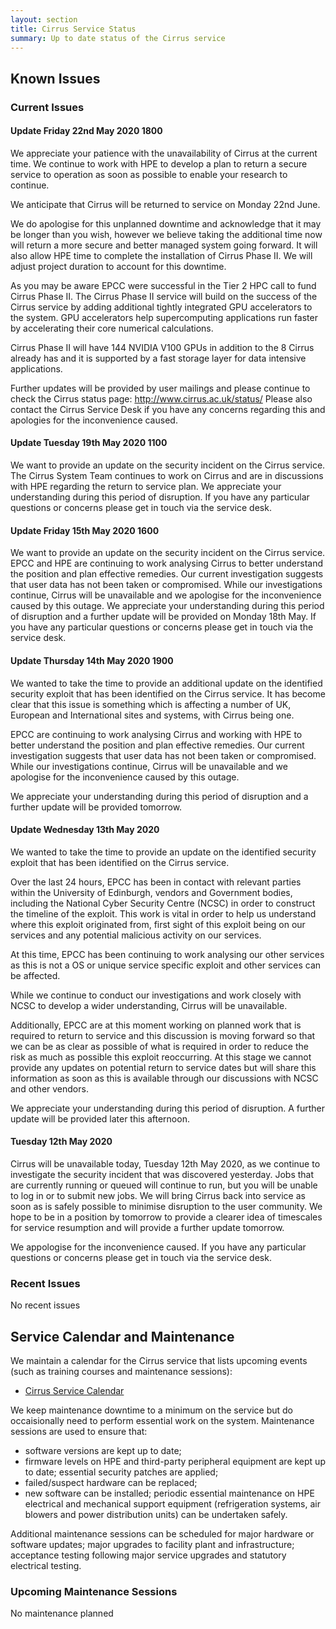 ```yaml
---
layout: section
title: Cirrus Service Status
summary: Up to date status of the Cirrus service
---
```


## Known Issues

### Current Issues

#### Update Friday 22nd May 2020 1800

We appreciate your patience with the unavailability of Cirrus at the current time.
We continue to work with HPE to develop a plan to return a secure service to operation as soon as possible to enable your research to continue.
 
We anticipate that Cirrus will be returned to service on Monday 22nd June.
 
We do apologise for this unplanned downtime and acknowledge that it may be longer than you wish, however we believe taking the additional time now will return a more secure and better managed system going forward. It will also allow HPE time to complete the installation of Cirrus Phase II. We will adjust project duration to account for this downtime. 
 
As you may be aware EPCC were successful in the Tier 2 HPC call to fund Cirrus Phase II. The Cirrus Phase II service will build on the success of the Cirrus service by adding additional tightly integrated GPU accelerators to the system.
GPU accelerators help supercomputing applications run faster by accelerating their core numerical calculations.
 
Cirrus Phase II will have 144 NVIDIA V100 GPUs in addition to the 8 Cirrus already has and it is supported by a fast storage layer for data intensive applications.
 
Further updates will be provided by user mailings and please continue to check the Cirrus status page: http://www.cirrus.ac.uk/status/
Please also contact the Cirrus Service Desk if you have any concerns regarding this and apologies for the inconvenience caused.
 

#### Update Tuesday 19th May 2020 1100

We want to provide an update on the security incident on the Cirrus service. 
The Cirrus System Team continues to work on Cirrus and are in discussions with HPE regarding the return to service plan. 
We appreciate your understanding during this period of disruption. If you have any particular questions or concerns please get in touch via the service desk.


#### Update Friday 15th May 2020 1600

We want to provide an update on the security incident on the Cirrus service. 
EPCC and HPE are continuing to work analysing Cirrus to better understand the position and plan effective remedies. Our current investigation suggests that user data has not been taken or compromised. 
While our investigations continue, Cirrus will be unavailable and we apologise for the inconvenience caused by this outage. 
We appreciate your understanding during this period of disruption and a further update will be provided on Monday 18th May. If you have any particular questions or concerns please get in touch via the service desk.


#### Update Thursday 14th May 2020 1900

We wanted to take the time to provide an additional update on the identified security exploit that has been identified on the Cirrus service. 
It has become clear that this issue is something which is affecting a number of UK, European and International sites and systems, with Cirrus being one.
 
EPCC are continuing to work analysing Cirrus and working with HPE to better understand the position and plan effective remedies. Our current investigation suggests that user data has not been taken or compromised.
While our investigations continue, Cirrus will be unavailable and we apologise for the inconvenience caused by this outage. 

We appreciate your understanding during this period of disruption and a further update will be provided tomorrow.


#### Update Wednesday 13th May 2020

We wanted to take the time to provide an update on the identified security exploit that has been identified on the Cirrus service.

Over the last 24 hours, EPCC has been in contact with relevant parties within the University of Edinburgh, vendors and Government bodies, including the National Cyber Security Centre (NCSC) in order to construct the timeline of the exploit. This work is vital in order to help us understand where this exploit originated from, first sight of this exploit being on our services and any potential malicious activity on our services.

At this time, EPCC has been continuing to work analysing our other services as this is not a OS or unique service specific exploit and other services can be affected.

While we continue to conduct our investigations and work closely with NCSC to develop a wider understanding, Cirrus will be unavailable.

Additionally, EPCC are at this moment working on planned work that is required to return to service and this discussion is moving forward so that we can be as clear as possible of what is required in order to reduce the risk as much as possible this exploit reoccurring. At this stage we cannot provide any updates on potential return to service dates but will share this information as soon as this is available through our discussions with NCSC and other vendors.

We appreciate your understanding during this period of disruption. A further update will be provided later this afternoon. 

#### Tuesday 12th May 2020

Cirrus will be unavailable today, Tuesday 12th May 2020,  as we continue to investigate the security incident that was discovered yesterday.  Jobs that are currently running or queued will continue to run, but you will be unable to log in or to submit new jobs.  We will bring Cirrus back into service as soon as is safely possible to minimise disruption to the user community.  We hope to be in a position by tomorrow to provide a clearer idea of timescales for service resumption  and will provide a further update tomorrow.

We appologise for the inconvenience caused.  If you have any particular questions or concerns please get in touch via the service desk.

### Recent Issues

No recent issues

## Service Calendar and Maintenance

We maintain a calendar for the Cirrus service that lists upcoming events (such
as training courses and maintenance sessions):

- [Cirrus Service Calendar](calendar.html)

We keep maintenance downtime to a minimum on the service but do occaisionally
need to perform essential work on the system. Maintenance sessions are used to 
ensure that:

* software versions are kept up to date;
* firmware levels on HPE and third-party peripheral equipment are kept up to date;
essential security patches are applied;
* failed/suspect hardware can be replaced;
* new software can be installed;
periodic essential maintenance on HPE electrical and mechanical support equipment (refrigeration systems, air blowers and power distribution units) can be undertaken safely.

Additional maintenance sessions can be scheduled for major hardware or software updates; major upgrades to facility plant and infrastructure; acceptance testing following major service upgrades and statutory electrical testing.

### Upcoming Maintenance Sessions

No maintenance planned






